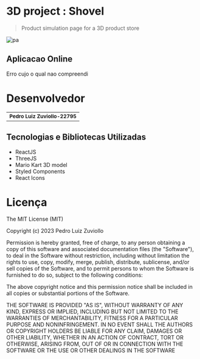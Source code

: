 # 3D project : Shovel

> Product simulation page for a 3D product store
> 
![pa](https://github.com/preduouh/graphc/assets/58116134/2f3cd983-a618-4936-ada2-e7546c71cc55)


## Aplicacao Online

Erro cujo o qual nao compreendi

# Desenvolvedor
<table>
  <tr>
    <td align="center">
        <sub>
          <b>Pedro Luiz Zuviollo-22795</b>
        </sub>
    </td>
  </tr>
</table>

## Tecnologias e Bibliotecas Utilizadas
* ReactJS
* ThreeJS
* Mario Kart 3D model
* Styled Components
* React Icons

# Licença
The MIT License (MIT)

Copyright (c) 2023 Pedro Luiz Zuviollo

Permission is hereby granted, free of charge, to any person obtaining a copy of this software and associated documentation files (the "Software"), to deal in the Software without restriction, including without limitation the rights to use, copy, modify, merge, publish, distribute, sublicense, and/or sell copies of the Software, and to permit persons to whom the Software is furnished to do so, subject to the following conditions:

The above copyright notice and this permission notice shall be included in all copies or substantial portions of the Software.

THE SOFTWARE IS PROVIDED "AS IS", WITHOUT WARRANTY OF ANY KIND, EXPRESS OR IMPLIED, INCLUDING BUT NOT LIMITED TO THE WARRANTIES OF MERCHANTABILITY, FITNESS FOR A PARTICULAR PURPOSE AND NONINFRINGEMENT. IN NO EVENT SHALL THE AUTHORS OR COPYRIGHT HOLDERS BE LIABLE FOR ANY CLAIM, DAMAGES OR OTHER LIABILITY, WHETHER IN AN ACTION OF CONTRACT, TORT OR OTHERWISE, ARISING FROM, OUT OF OR IN CONNECTION WITH THE SOFTWARE OR THE USE OR OTHER DEALINGS IN THE SOFTWARE
